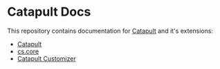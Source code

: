 # Catapult Docs

This repository contains documentation for [Catapult](https://github.com/ClarifiedSecurity/Catapult) and it's extensions:

- [Catapult](https://github.com/ClarifiedSecurity/Catapult-Docs/tree/main/docs/catapult)
- [cs.core](https://github.com/ClarifiedSecurity/Catapult-Docs/tree/main/docs/cs-core)
- [Catapult Customizer](https://github.com/ClarifiedSecurity/Catapult-Docs/tree/main/docs/catapult-customizer)
